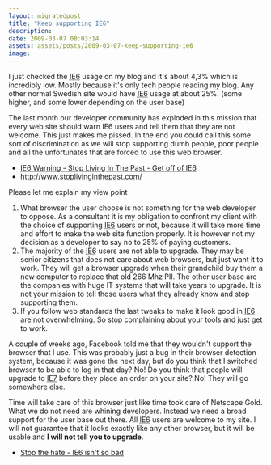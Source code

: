 ```yaml
---
layout: migratedpost
title: "Keep supporting IE6"
description:
date: 2009-03-07 08:03:14
assets: assets/posts/2009-03-07-keep-supporting-ie6
image: 
---
```


I just checked the <abbr title="Internet Explorer 6">IE6</abbr> usage on my blog and it's about 4,3% which is incredibly low. Mostly because it's only tech people reading my blog. Any other normal Swedish site would have <abbr title="Internet Explorer 6">IE6</abbr> usage at about 25%. (some higher, and some lower depending on the user base)

The last month our developer community has exploded in this mission that every web site should warn IE6 users and tell them that they are not welcome. This just makes me pissed. In the end you could call this some sort of discrimination as we will stop supporting dumb people, poor people and all the unfortunates that are forced to use this web browser.
<ul>
 <li><a href="http://www.hanselman.com/blog/IE6WarningStopLivingInThePastGetOffOfIE6.aspx">IE6 Warning - Stop Living In The Past - Get off of IE6</a></li>
 <li><a href="http://www.stoplivinginthepast.com/">http://www.stoplivinginthepast.com/</a></li>
</ul>
Please let me explain my view point
<ol>
 <li>What browser the user choose is not something for the web developer to oppose. As a consultant it is my obligation to confront my client with the choice of supporting <abbr title="Internet Explorer 6">IE6</abbr> users or not, because it will take more time and effort to make the web site function properly. It is however not my decision as a developer to say no to 25% of paying customers.
 </li>
 <li>The majority of the <abbr title="Internet Explorer 6">IE6</abbr> users are not able to upgrade. They may be senior citizens that does not care about web browsers, but just want it to work. They will get a browser upgrade when their grandchild buy them a new computer to replace that old 266 Mhz PII. The other user base are the companies with huge IT systems that will take years to upgrade. It is not your mission to tell those users what they already know and stop supporting them.
 </li>
 <li>If you follow web standards the last tweaks to make it look good in <abbr title="Internet Explorer 6">IE6</abbr> are not overwhelming. So stop complaining about your tools and just get to work.</li>
</ol>
A couple of weeks ago, Facebook told me that they wouldn't support the browser that I use. This was probably just a bug in their browser detection system, because it was gone the next day, but do you think that I switched browser to be able to log in that day? No! Do you think that people will upgrade to <abbr title="Internet Explorer 7">IE7</abbr> before they place an order on your site? No! They will go somewhere else.

Time will take care of this browser just like time took care of Netscape Gold. What we do not need are whining developers. Instead we need a broad support for the user base out there. All <abbr title="Internet Explorer 6">IE6</abbr> users are welcome to my site. I will not guarantee that it looks exactly like any other browser, but it will be usable and <strong>I will not tell you to upgrade</strong>.
<ul>
 <li><a href="http://www.phazm.com/notes/productivity/stop-the-hate-ie6-isnt-so-bad/">Stop the hate - IE6 isn't so bad</a></li>
</ul>
